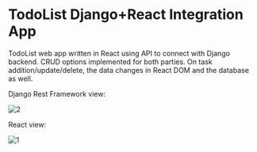 # TodoList Django+React Integration App

TodoList web app written in React using API to connect with Django backend. CRUD options implemented for both parties. 
On task addition/update/delete, the data changes in React DOM and the database as well.

Django Rest Framework view:

![2](https://user-images.githubusercontent.com/91700001/209994192-8fce9e24-002a-4529-83c9-f71e51793286.PNG)

React view:

![1](https://user-images.githubusercontent.com/91700001/209994202-d08dcc15-7678-4db3-8411-589845c9c302.PNG)
